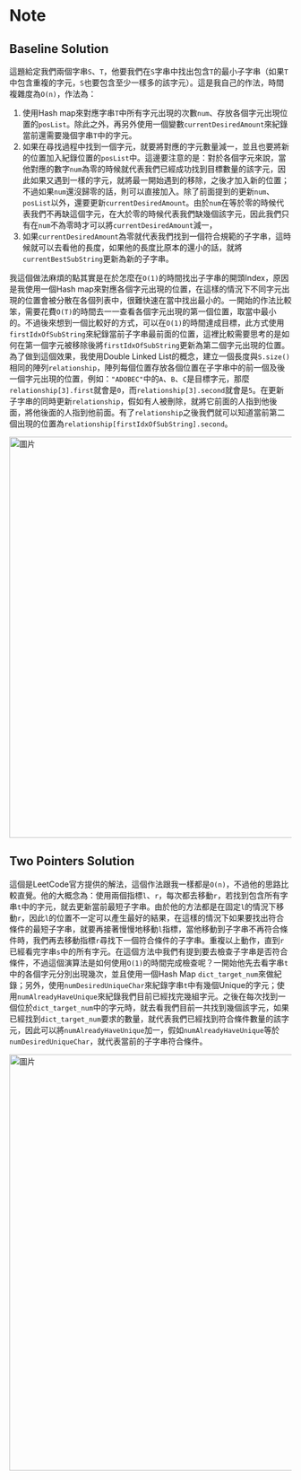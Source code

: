 # Note

## Baseline Solution

這題給定我們兩個字串`S`、`T`，他要我們在`S`字串中找出包含`T`的最小子字串（如果`T`中包含重複的字元，`S`也要包含至少一樣多的該字元）。這是我自己的作法，時間複雜度為`O(n)`，作法為：
1. 使用Hash map來對應字串`T`中所有字元出現的次數`num`、存放各個字元出現位置的`posList`。除此之外，再另外使用一個變數`currentDesiredAmount`來紀錄當前還需要幾個字串`T`中的字元。
2. 如果在尋找過程中找到一個字元，就要將對應的字元數量減一，並且也要將新的位置加入紀錄位置的`posList`中。這邊要注意的是：對於各個字元來說，當他對應的數字`num`為零的時候就代表我們已經成功找到目標數量的該字元，因此如果又遇到一樣的字元，就將最一開始遇到的移除，之後才加入新的位置；不過如果`num`還沒歸零的話，則可以直接加入。除了前面提到的更新`num`、`posList`以外，還要更新`currentDesiredAmount`。由於`num`在等於零的時候代表我們不再缺這個字元，在大於零的時候代表我們缺幾個該字元，因此我們只有在`num`不為零時才可以將`currentDesiredAmount`減一，
3. 如果`currentDesiredAmount`為零就代表我們找到一個符合規範的子字串，這時候就可以去看他的長度，如果他的長度比原本的還小的話，就將`currentBestSubString`更新為新的子字串。

我這個做法麻煩的點其實是在於怎麼在`O(1)`的時間找出子字串的開頭Index，原因是我使用一個Hash map來對應各個字元出現的位置，在這樣的情況下不同字元出現的位置會被分散在各個列表中，很難快速在當中找出最小的。一開始的作法比較笨，需要花費`O(T)`的時間去一一查看各個字元出現的第一個位置，取當中最小的。不過後來想到一個比較好的方式，可以在`O(1)`的時間達成目標，此方式使用`firstIdxOfSubString`來紀錄當前子字串最前面的位置，這裡比較需要思考的是如何在第一個字元被移除後將`firstIdxOfSubString`更新為第二個字元出現的位置。為了做到這個效果，我使用Double Linked List的概念，建立一個長度與`S.size()`相同的陣列`relationship`，陣列每個位置存放各個位置在子字串中的前一個及後一個字元出現的位置，例如：`"ADOBEC"`中的`A`、`B`、`C`是目標字元，那麼`relationship[3].first`就會是`0`，而`relationship[3].second`就會是`5`。在更新子字串的同時更新`relationship`，假如有人被刪除，就將它前面的人指到他後面，將他後面的人指到他前面。有了`relationship`之後我們就可以知道當前第二個出現的位置為`relationship[firstIdxOfSubString].second`。

<img width="715" alt="圖片" src="https://user-images.githubusercontent.com/55487740/155848255-0316e064-fe97-4edf-9df6-42afbc6cd86c.png">

## Two Pointers Solution

這個是LeetCode官方提供的解法，這個作法跟我一樣都是`O(n)`，不過他的思路比較直覺。他的大概念為：使用兩個指標`l`、`r`，每次都去移動`r`，若找到包含所有字串`t`中的字元，就去更新當前最短子字串。由於他的方法都是在固定`l`的情況下移動`r`，因此`l`的位置不一定可以產生最好的結果，在這樣的情況下如果要找出符合條件的最短子字串，就要再接著慢慢地移動`l`指標，當他移動到子字串不再符合條件時，我們再去移動指標`r`尋找下一個符合條件的子字串。重複以上動作，直到`r`已經看完字串`s`中的所有字元。在這個方法中我們有提到要去檢查子字串是否符合條件，不過這個演算法是如何使用`O(1)`的時間完成檢查呢？一開始他先去看字串`t`中的各個字元分別出現幾次，並且使用一個Hash Map `dict_target_num`來做紀錄；另外，使用`numDesiredUniqueChar`來紀錄字串`t`中有幾個Unique的字元；使用`numAlreadyHaveUnique`來紀錄我們目前已經找完幾組字元。之後在每次找到一個位於`dict_target_num`中的字元時，就去看我們目前一共找到幾個該字元，如果已經找到`dict_target_num`要求的數量，就代表我們已經找到符合條件數量的該字元，因此可以將`numAlreadyHaveUnique`加一，假如`numAlreadyHaveUnique`等於`numDesiredUniqueChar`，就代表當前的子字串符合條件。

<img width="742" alt="圖片" src="https://user-images.githubusercontent.com/55487740/155886800-20e78640-bf0b-44f7-b413-b2f7502deb5b.png">
